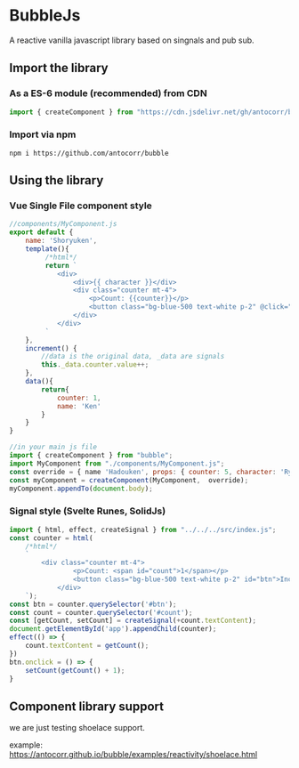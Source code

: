 # BubbleJs
A reactive vanilla javascript library based on singnals and pub sub.

## Import the library
### As a ES-6 module (recommended) from CDN
```javascript
import { createComponent } from "https://cdn.jsdelivr.net/gh/antocorr/bubble/dist/bubble.js"
```

### Import via npm

```shell
npm i https://github.com/antocorr/bubble
```


## Using the library

### Vue Single File component style


```javascript
//components/MyComponent.js
export default {
    name: 'Shoryuken',
    template(){
         /*html*/
         return `
            <div>
                <div>{{ character }}</div>
                <div class="counter mt-4">
                    <p>Count: {{counter}}</p>
                    <button class="bg-blue-500 text-white p-2" @click="this.increment()">Increment</button>
                </div>
            </div>
         `
    },
    increment() {
        //data is the original data, _data are signals
        this._data.counter.value++;
    },
    data(){
        return{
            counter: 1,
            name: 'Ken'
        }
    }
}

```


```javascript
//in your main js file
import { createComponent } from "bubble";
import MyComponent from "./components/MyComponent.js";
const override = { name 'Hadouken', props: { counter: 5, character: 'Ryu'} };
const myComponent = createComponent(MyComponent,  override);
myComponent.appendTo(document.body);

```

### Signal style (Svelte Runes, SolidJs)

```javascript
import { html, effect, createSignal } from "../../../src/index.js";
const counter = html(
    /*html*/
    `
        <div class="counter mt-4">
                <p>Count: <span id="count">1</span></p>
                <button class="bg-blue-500 text-white p-2" id="btn">Increment</button>
            </div>
    `);
const btn = counter.querySelector('#btn');
const count = counter.querySelector('#count');
const [getCount, setCount] = createSignal(+count.textContent);
document.getElementById('app').appendChild(counter);
effect(() => {
    count.textContent = getCount();
})
btn.onclick = () => {
    setCount(getCount() + 1);
}
```

## Component library support

we are just testing shoelace support.

example: https://antocorr.github.io/bubble/examples/reactivity/shoelace.html
